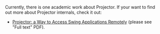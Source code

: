 Currently, there is one academic work about Projector. If your want to find out more about Projector internals, check it out:

- [Projector: a Way to Access Swing Applications Remotely](https://www.hse.ru/en/edu/vkr/470708463) (please see "Full text" PDF).
